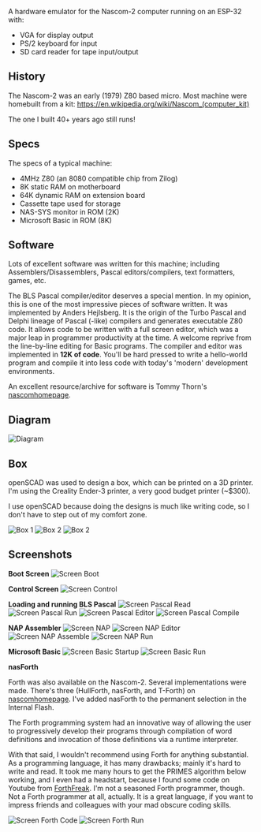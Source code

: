 
A hardware emulator for the Nascom-2 computer running on an ESP-32 with:
* VGA for display output
* PS/2 keyboard for input
* SD card reader for tape input/output

## History
The Nascom-2 was an early (1979) Z80 based micro.  Most machine were homebuilt from a kit: https://en.wikipedia.org/wiki/Nascom_(computer_kit)

The one I built 40+ years ago still runs!

## Specs
The specs of a typical machine:
* 4MHz Z80 (an 8080 compatible chip from Zilog)
* 8K static RAM on motherboard
* 64K dynamic RAM on extension board
* Cassette tape used for storage
* NAS-SYS monitor in ROM (2K) 
* Microsoft Basic in ROM (8K)

## Software
Lots of excellent software was written for this machine; including Assemblers/Disassemblers, Pascal editors/compilers, text formatters, games, etc.

The BLS Pascal compiler/editor deserves a special mention.  In my opinion, this is one of the most impressive pieces of software written. It was implemented by Anders Hejlsberg.  It is the origin of the Turbo Pascal and Delphi lineage of Pascal (-like) compilers and generates executable Z80 code. It allows code to be written with a full screen editor, which was a major leap in programmer productivity at the time. A welcome reprive from the line-by-line editing for Basic programs. The compiler and editor was implemented in **12K of code**. You'll be hard pressed to write a hello-world program and compile it into less code with today's 'modern' development environments.

An excellent resource/archive for software is Tommy Thorn's [nascomhomepage](http://www.nascomhomepage.com).

## Diagram
![Diagram](images/diagram.jpg)

## Box
openSCAD was used to design a box, which can be printed on a 3D printer. I'm using the Creality Ender-3 printer, a very good budget printer (~$300).

I use openSCAD because doing the designs is much like writing code, so I don't have to step out of my comfort zone.

![Box 1](images/box-1.jpg)
![Box 2](images/box-2.jpg)
![Box 2](images/box-3.jpg)

## Screenshots
**Boot Screen**
![Screen Boot](images/screen-boot.jpg)

**Control Screen**
![Screen Control](images/screen-control.jpg)

**Loading and running BLS Pascal**
![Screen Pascal Read](images/screen-pascal-read.jpg)
![Screen Pascal Run](images/screen-pascal-run.jpg)
![Screen Pascal Editor](images/screen-pascal-editor.jpg)
![Screen Pascal Compile](images/screen-pascal-compile-and-run.jpg)

**NAP Assembler**
![Screen NAP](images/screen-nap-start.jpg)
![Screen NAP Editor](images/screen-nap-editor.jpg)
![Screen NAP Assemble](images/screen-nap-assemble.jpg)
![Screen NAP Run](images/screen-nap-run.jpg)

**Microsoft Basic**
![Screen Basic Startup](images/screen-basic.jpg)
![Screen Basic Run](images/screen-basic-run.jpg)

**nasForth**

Forth was also available on the Nascom-2.  Several implementations were made.  There's three (HullForth, nasForth, and T-Forth) on [nascomhomepage](http://www.nascomhomepage.com).  I've added nasForth to the permanent selection in the Internal Flash.

The Forth programming system had an innovative way of allowing the user to progressively develop their programs through compilation of word definitions and invocation of those definitions via a runtime interpreter.

With that said, I wouldn't recommend using Forth for anything substantial.  As a programming language, it has many drawbacks; mainly it's hard to write and read.  It took me many hours to get the PRIMES algorithm below working, and I even had a headstart, because I found some code on Youtube from [ForthFreak](https://www.youtube.com/watch?v=V5VGuNTrDL8).  I'm not a seasoned Forth programmer, though.  Not a Forth programmer at all, actually.  It is a great language, if you want to impress friends and colleagues with your mad obscure coding skills.

![Screen Forth Code](images/screen-forth-code.jpg)
![Screen Forth Run](images/screen-forth-run.jpg)
